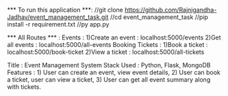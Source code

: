 *** To run this application ***: 
//git clone https://github.com/Rajnigandha-Jadhav/event_management_task.git
//cd event_management_task
//pip install -r requirement.txt
//py app.py

*** All Routes *** : 
        Events : 
         1)Create an event : localhost:5000/events
         2)Get all events  : localhost:5000/all-events
        Booking Tickets :
         1)Book a ticket  : localhost:5000/book-ticket
         2)View a ticket  : localhost:5000/all-tickets

Title : Event Management System
Stack Used : Python, Flask, MongoDB
Features : 
    1) User can create an event, view event details, 
    2) User can book a ticket, user can view a ticket,
    3) User can get all event summary along with tickets.
